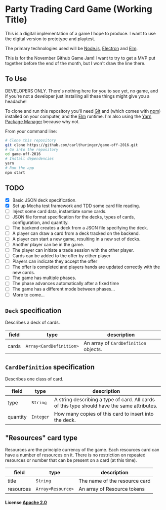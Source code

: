 # Party Trading Card Game (Working Title)

This is a digital implementation of a game I hope to produce. I want to use the digital version to prototype and playtest.

The primary technologies used will be [Node.js](https://nodejs.org/en/download/), [Electron](http://electron.atom.io) and [Elm](http://elm-lang.org).

This is for the November Github Game Jam! I want to try to get a MVP put together before the end of the month, but I won't draw the line there.

## To Use

DEVELOPERS ONLY. There's nothing here for you to see yet, no game, and if you're not a developer just installing all these things might give you a headache!

To clone and run this repository you'll need [Git](https://git-scm.com) and  (which comes with [npm](http://npmjs.com)) installed on your computer, and the [Elm](https://guide.elm-lang.org/get_started.html) runtime. I'm also using the [Yarn Package Manager](https://yarnpkg.com) because why not.

From your command line:

```bash
# Clone this repository
git clone https://github.com/carlthuringer/game-off-2016.git
# Go into the repository
cd game-off-2016
# Install dependencies
yarn
# Run the app
npm start
```

## TODO

 - [x] Basic JSON deck specification.
 - [x] Set up Mocha test framework and TDD some card file reading.
 - [ ] Inject some card data, instantiate some cards.
 - [ ] JSON file format specification for the decks, types of cards, configuration, and quantity.
 - [ ] The backend creates a deck from a JSON file specifying the deck.
 - [ ] A player can draw a card from a deck tracked on the backend.
 - [ ] A player can start a new game, resulting in a new set of decks.
 - [ ] Another player can be in the game.
 - [ ] The player can initiate a trade session with the other player.
 - [ ] Cards can be added to the offer by either player
 - [ ] Players can indicate they accept the offer
 - [ ] The offer is completed and players hands are updated correctly with the new cards.
 - [ ] The game has multiple phases.
 - [ ] The phase advances automatically after a fixed time
 - [ ] The game has a different mode between phases...
 - [ ] More to come...

## `Deck` specification

Describes a deck of cards.

| field    | type      | description                                                                                 |
|----------|-----------|---------------------------------------------------------------------------------------------|
| cards | `Array<CardDefinition>` | An array of `CardDefinition` objects. |


## `CardDefinition` specification
Describes one class of card.

| field    | type      | description                                                                                 |
|----------|-----------|---------------------------------------------------------------------------------------------|
| type     | `String`  | A string describing a type of card. All cards of this type should have the same attributes. |
| quantity | `Integer` | How many copies of this card to insert into the deck.                                       |

## "Resources" card type
Resources are the principle currency of the game. Each resources card can have a number of resources on it. There is no restriction on repeated resources or number that can be present on a card (at this time).

| field | type | description |
|---|---|---|
| title | `String` | The name of the resource card |
| resources | `Array<Resource>` | An array of Resource tokens |

#### License [Apache 2.0](LICENSE.txt)
